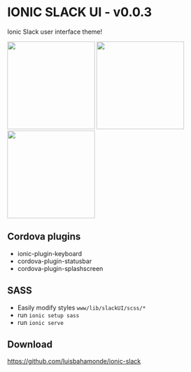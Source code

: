 # IONIC SLACK UI -  v0.0.3

Ionic Slack user interface theme!

<img src="https://s3.amazonaws.com/ionic-marketplace/ionic-slack-ui-theme-free/screenshot_4.gif" width="200">
<img src="https://s3.amazonaws.com/ionic-marketplace/ionic-slack-ui-theme-free/screenshot_1.jpeg" width="200">
<img src="https://s3.amazonaws.com/ionic-marketplace/ionic-slack-ui-theme-free/screenshot_2.jpeg" width="200">

## Cordova plugins
* ionic-plugin-keyboard
* cordova-plugin-statusbar
* cordova-plugin-splashscreen


## SASS
* Easily modify styles `www/lib/slackUI/scss/*`
* run  `ionic setup sass`
* run `ionic serve`


## Download
https://github.com/luisbahamonde/ionic-slack

